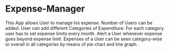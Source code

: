 # Expense-Manager
This App allows User to manage his expense. 
Number of Users can be added.
User can add different Categories of Expenditure. 
For each category user has to set expense limits every month.
Alert a User whenever expense goes beyond expense limit.
Expenses of a User can be seen category-wise or overall in all categories by means of pie chart and line graph.
